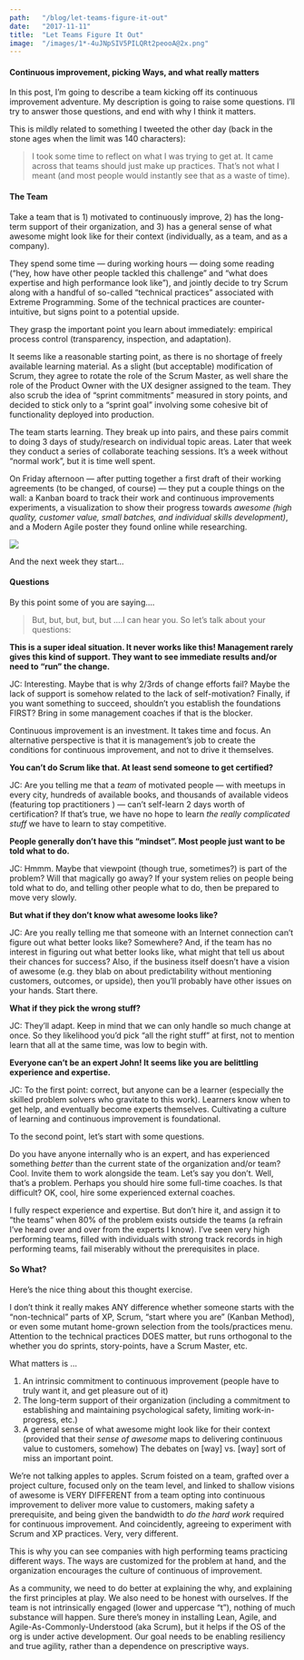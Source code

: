 ```yaml
---
path:	"/blog/let-teams-figure-it-out"
date:	"2017-11-11"
title:	"Let Teams Figure It Out"
image:	"/images/1*-4uJNpSIV5PILQRt2peooA@2x.png"
---
```


#### Continuous improvement, picking Ways, and what really matters

In this post, I’m going to describe a team kicking off its continuous improvement adventure. My description is going to raise some questions. I’ll try to answer those questions, and end with why I think it matters.

This is mildly related to something I tweeted the other day (back in the stone ages when the limit was 140 characters):


> [](https://twitter.com/johncutlefish/status/927930968228466689)I took some time to reflect on what I was trying to get at. It came across that teams should just make up practices. That’s not what I meant (and most people would instantly see that as a waste of time).

#### The Team

Take a team that is 1) motivated to continuously improve, 2) has the long-term support of their organization, and 3) has a general sense of what awesome might look like for their context (individually, as a team, and as a company).

They spend some time — during working hours — doing some reading (“hey, how have other people tackled this challenge” and “what does expertise and high performance look like”), and jointly decide to try Scrum along with a handful of so-called “technical practices” associated with Extreme Programming. Some of the technical practices are counter-intuitive, but signs point to a potential upside.

They grasp the important point you learn about immediately: empirical process control (transparency, inspection, and adaptation).

It seems like a reasonable starting point, as there is no shortage of freely available learning material. As a slight (but acceptable) modification of Scrum, they agree to rotate the role of the Scrum Master, as well share the role of the Product Owner with the UX designer assigned to the team. They also scrub the idea of “sprint commitments” measured in story points, and decided to stick only to a “sprint goal” involving some cohesive bit of functionality deployed into production.

The team starts learning. They break up into pairs, and these pairs commit to doing 3 days of study/research on individual topic areas. Later that week they conduct a series of collaborate teaching sessions. It’s a week without “normal work”, but it is time well spent.

On Friday afternoon — after putting together a first draft of their working agreements (to be changed, of course) — they put a couple things on the wall: a Kanban board to track their work and continuous improvements experiments, a visualization to show their progress towards *awesome (high quality, customer value, small batches, and individual skills development)*, and a Modern Agile poster they found online while researching.

![](/images/1*-4uJNpSIV5PILQRt2peooA@2x.png)

And the next week they start…

#### Questions

By this point some of you are saying….


> But, but, but, but, but ….I can hear you. So let’s talk about your questions:

**This is a super ideal situation. It never works like this! Management rarely gives this kind of support. They want to see immediate results and/or need to “run” the change.**

JC: Interesting. Maybe that is why 2/3rds of change efforts fail? Maybe the lack of support is somehow related to the lack of self-motivation? Finally, if you want something to succeed, shouldn’t you establish the foundations FIRST? Bring in some management coaches if that is the blocker.

Continuous improvement is an investment. It takes time and focus. An alternative perspective is that it is management’s job to create the conditions for continuous improvement, and not to drive it themselves.

**You can’t do Scrum like that. At least send someone to get certified?**

JC: Are you telling me that a *team* of motivated people — with meetups in every city, hundreds of available books, and thousands of available videos (featuring top practitioners ) — can’t self-learn 2 days worth of certification? If that’s true, we have no hope to learn *the really complicated stuff* we have to learn to stay competitive.

**People generally don’t have this “mindset”. Most people just want to be told what to do.**

JC: Hmmm. Maybe that viewpoint (though true, sometimes?) is part of the problem? Will that magically go away? If your system relies on people being told what to do, and telling other people what to do, then be prepared to move very slowly.

**But what if they don’t know what awesome looks like?**

JC: Are you really telling me that someone with an Internet connection can’t figure out what better looks like? Somewhere? And, if the team has no interest in figuring out what better looks like, what might that tell us about their chances for success? Also, if the business itself doesn’t have a vision of awesome (e.g. they blab on about predictability without mentioning customers, outcomes, or upside), then you’ll probably have other issues on your hands. Start there.

**What if they pick the wrong stuff?**

JC: They’ll adapt. Keep in mind that we can only handle so much change at once. So they likelihood you’d pick “all the right stuff” at first, not to mention learn that all at the same time, was low to begin with.

**Everyone can’t be an expert John! It seems like you are belittling experience and expertise.**

JC: To the first point: correct, but anyone can be a learner (especially the skilled problem solvers who gravitate to this work). Learners know when to get help, and eventually become experts themselves. Cultivating a culture of learning and continuous improvement is foundational.

To the second point, let’s start with some questions.

Do you have anyone internally who is an expert, and has experienced something *better* than the current state of the organization and/or team? Cool. Invite them to work alongside the team. Let’s say you don’t. Well, that’s a problem. Perhaps you should hire some full-time coaches. Is that difficult? OK, cool, hire some experienced external coaches.

I fully respect experience and expertise. But don’t hire it, and assign it to “the teams” when 80% of the problem exists outside the teams (a refrain I’ve heard over and over from the experts I know). I’ve seen very high performing teams, filled with individuals with strong track records in high performing teams, fail miserably without the prerequisites in place.

#### So What?

Here’s the nice thing about this thought exercise.

I don’t think it really makes ANY difference whether someone starts with the “non-technical” parts of XP, Scrum, “start where you are” (Kanban Method), or even some mutant home-grown selection from the tools/practices menu. Attention to the technical practices DOES matter, but runs orthogonal to the whether you do sprints, story-points, have a Scrum Master, etc.

What matters is …

1. An intrinsic commitment to continuous improvement (people have to truly want it, and get pleasure out of it)
2. The long-term support of their organization (including a commitment to establishing and maintaining psychological safety, limiting work-in-progress, etc.)
3. A general sense of what awesome might look like for their context (provided that their *sense of awesome* maps to delivering continuous value to customers, somehow)
The debates on [way] vs. [way] sort of miss an important point.

We’re not talking apples to apples. Scrum foisted on a team, grafted over a project culture, focused only on the team level, and linked to shallow visions of awesome is VERY DIFFERENT from a team opting into continuous improvement to deliver more value to customers, making safety a prerequisite, and being given the bandwidth to *do the hard work* required for continuous improvement. And coincidently, agreeing to experiment with Scrum and XP practices. Very, very different.

This is why you can see companies with high performing teams practicing different ways. The ways are customized for the problem at hand, and the organization encourages the culture of continuous of improvement.

As a community, we need to do better at explaining the why, and explaining the first principles at play. We also need to be honest with ourselves. If the team is not intrinsically engaged (lower and uppercase “t”), nothing of much substance will happen. Sure there’s money in installing Lean, Agile, and Agile-As-Commonly-Understood (aka Scrum), but it helps if the OS of the org is under active development. Our goal needs to be enabling resiliency and true agility, rather than a dependence on prescriptive ways.

